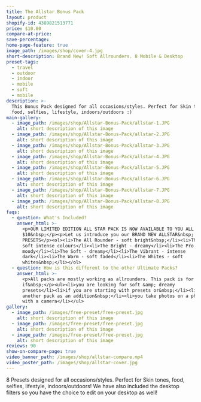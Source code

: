 ```yaml
---
title: The Allstar Bonus Pack
layout: product
shopify-id: 4389821513771
price: $10.00
compare-at-price:
save-percentage:
home-page-feature: true
image_path: /images/shop/cover-4.jpg
short-description: Brand New! Soft Allrounders. 8 Mobile & Desktop
preset-tags:
  - travel
  - outdoor
  - indoor
  - mobile
  - soft
  - mobile
description: >-
  This Bonus Pack designed for all occasions/styles. Perfect for Skin tones,
  food, selfies, lifestyle, indoors/outdoors :)
main-gallery:
  - image_path: /images/shop/Allstar-Bonus-Pack/allstar-1.JPG
    alt: short description of this image
  - image_path: /images/shop/Allstar-Bonus-Pack/allstar-2.JPG
    alt: short description of this image
  - image_path: /images/shop/Allstar-Bonus-Pack/allstar-3.JPG
    alt: short description of this image
  - image_path: /images/shop/Allstar-Bonus-Pack/allstar-4.JPG
    alt: short description of this image
  - image_path: /images/shop/Allstar-Bonus-Pack/allstar-5.JPG
    alt: short description of this image
  - image_path: /images/shop/Allstar-Bonus-Pack/allstar-6.JPG
    alt: short description of this image
  - image_path: /images/shop/Allstar-Bonus-Pack/allstar-7.JPG
    alt: short description of this image
  - image_path: /images/shop/Allstar-Bonus-Pack/allstar-8.JPG
    alt: short description of this image
faqs:
  - question: What's Included?
    answer_html: >-
      <p>OUR LIMITED EDITION ALL STAR PACK IS NOW AVAILABLE TO YOU ALL FOR ONLY
      $10&nbsp;</p><p>Let us introduce you our BRAND NEW ALLSTAR&nbsp;
      PRESETS</p><ol><li>The All Rounder - soft bright&nbsp;</li><li>The Beach -
      soft intense colours</li><li>The Bright - dreamy</li><li>The Pro -
      moody</li><li>The Soft - dreamy</li><li>The Vibrant - intense
      dark</li><li>The Warm - soft faded</li><li>The Whites - soft
      whites&nbsp;</li></ol>
  - question: How is this different to the other Ultimate Packs?
    answer_html: >-
      <p>All packs are mostly working as allrounders. This pack is for you
      if&nbsp;</p><ul><li>you are looking for soft &amp; dreamy
      presets</li><li>if you are starting with presets or&nbsp;</li><li>you want
      another pack as an addition&nbsp;</li><li>you take photos on a phone or
      with a camera</li></ul>
gallery:
  - image_path: /images/free-preset/free-preset.jpg
    alt: short description of this image
  - image_path: /images/free-preset/free-preset.jpg
    alt: short description of this image
  - image_path: /images/free-preset/free-preset.jpg
    alt: short description of this image
reviews: 90
show-on-compare-page: true
video_banner_path: /images/shop/allstar-compare.mp4
video_poster_path: /images/shop/allstar-cover.jpg
---
```


8 Presets designed for all occasions/styles. Perfect for Skin tones, food, selfies, lifestyle, indoors/outdoors\! We have also included the desktop filters so you have the choice to edit on your desktop as well\!&nbsp;